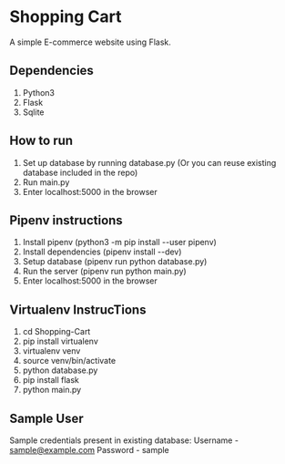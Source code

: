 # Shopping Cart  
A simple E-commerce website using Flask.
  
## Dependencies ##
1. Python3
2. Flask
3. Sqlite

## How to run ##
1. Set up database by running database.py (Or you can reuse existing database included in the repo)
2. Run main.py
3. Enter localhost:5000 in the browser

## Pipenv instructions ##
1. Install pipenv (python3 -m pip install --user pipenv)
2. Install dependencies (pipenv install --dev)
3. Setup database (pipenv run python database.py)
4. Run the server (pipenv run python main.py)
5. Enter localhost:5000 in the browser

## Virtualenv InstrucTions ##
1.  cd Shopping-Cart
2.  pip install virtualenv
3.  virtualenv venv
4.  source venv/bin/activate
5.  python database.py
6.  pip install flask
7.  python main.py


## Sample User ##
Sample credentials present in existing database:
Username - sample@example.com
Password - sample

